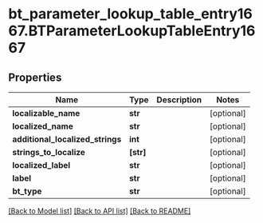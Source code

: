 # bt_parameter_lookup_table_entry1667.BTParameterLookupTableEntry1667

## Properties
Name | Type | Description | Notes
------------ | ------------- | ------------- | -------------
**localizable_name** | **str** |  | [optional] 
**localized_name** | **str** |  | [optional] 
**additional_localized_strings** | **int** |  | [optional] 
**strings_to_localize** | **[str]** |  | [optional] 
**localized_label** | **str** |  | [optional] 
**label** | **str** |  | [optional] 
**bt_type** | **str** |  | [optional] 

[[Back to Model list]](../README.md#documentation-for-models) [[Back to API list]](../README.md#documentation-for-api-endpoints) [[Back to README]](../README.md)


